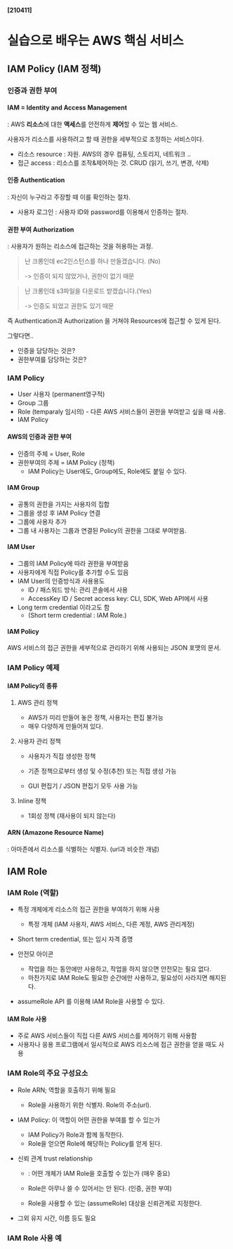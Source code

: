 **[210411]**



# 실습으로 배우는 AWS 핵심 서비스

## IAM Policy (IAM 정책)

### 인증과 권한 부여

#### IAM = Identity and Access Management

: AWS **리소스**에 대한 **액세스**를 안전하게 **제어**할 수 있는 웹 서비스.

사용자가 리소스를 사용하려고 할 때 권한을 세부적으로 조정하는 서비스이다.

- 리소스 resource : 자원. AWS의 경우 컴퓨팅, 스토리지, 네트워크 ..
- 접근 access : 리소스를 조작&제어하는 것. CRUD (읽기, 쓰기, 변경, 삭제)

#### 인증 Authentication

: 자신이 누구라고 주장할 때 이를 확인하는 절차.

- 사용자 로그인 : 사용자 ID와 password를 이용해서 인증하는 절차.

#### 권한 부여 Authorization

: 사용자가 원하는 리소스에 접근하는 것을 허용하는 과정.

> 난 크롱인데 ec2인스턴스를 하나 만들겠습니다. (No)
>
> -> 인증이 되지 않았거나, 권한이 없기 때문

> 난 크롱인데 s3파일을 다운로드 받겠습니다.(Yes)
>
> -> 인증도 되었고 권한도 있기 때문

즉 Authentication과 Authorization 을 거쳐야 Resources에 접근할 수 있게 된다.

그렇다면..

- 인증을 담당하는 것은?
- 권한부여를 담당하는 것은? 

### IAM Policy 

- User 사용자 (permanent영구적)
- Group 그룹
- Role (temparaly 임시의) - 다른 AWS 서비스들이 권한을 부여받고 싶을 때 사용.
- IAM Policy

#### AWS의 인증과 권한 부여

- 인증의 주체 = User, Role
- 권한부여의 주체 = IAM Policy (정책)
  - IAM Policy는 User에도, Group에도, Role에도 붙일 수 있다.

#### IAM Group

- 공통의 권한을 가지는 사용자의 집합
- 그룹을 생성 후 IAM Policy 연결
- 그룹에 사용자 추가
- 그룹 내 사용자는 그룹과 연결된 Policy의 권한을 그대로 부여받음.

#### IAM User

- 그룹의 IAM Policy에 따라 권한을 부여받음 
- 사용자에게 직접 Policy를 추가할 수도 있음 
- IAM User의 인증방식과 사용용도
  - ID / 패스워드 방식: 관리 콘솔에서 사용 
  - AccessKey ID / Secret access key: CLI, SDK, Web API에서 사용 
- Long term credential 이라고도 함
  - (Short term credential : IAM Role.)

#### IAM Policy

AWS 서비스의 접근 권한을 세부적으로 관리하기 위해 사용되는 JSON 포맷의 문서.

### IAM Policy 예제

#### IAM Policy의 종류

1. AWS 관리 정책 

   - AWS가 미리 만들어 놓은 정책, 사용자는 편집 불가능 
   - 매우 다양하게 만들어져 있다.

2. 사용자 관리 정책 

   - 사용자가 직접 생성한 정책

   - 기존 정책으로부터 생성 및 수정(추천) 또는 직접 생성 가능
   -  GUI 편집기 / JSON 편집기 모두 사용 가능 

3. Inline 정책
   - 1회성 정책 (재사용이 되지 않는다)

#### ARN (Amazone Resource Name)

 : 아마존에서 리소스를 식별하는 식별자. (url과 비슷한 개념)

## IAM Role

### IAM Role (역할)

- 특정 개체에게 리소스의 접근 권한을 부여하기 위해 사용 
  - 특정 개체 (IAM 사용자, AWS 서비스, 다른 계정, AWS 관리계정) 

- Short term credential, 또는 임시 자격 증명 
- 안전모 아이콘 
  - 작업을 하는 동안에만 사용하고, 작업을 하지 않으면 안전모는 필요 없다.
  - 마찬가지로 IAM Role도 필요한 순간에만 사용하고, 필요성이 사라지면 해지된다.
- assumeRole API 를 이용해 IAM Role을 사용할 수 있다.

#### IAM Role 사용

- 주로 AWS 서비스들이 직접 다른 AWS 서비스를 제어하기 위해 사용함 
- 사용자나 응용 프로그램에서 일시적으로 AWS 리소스에 접근 권한을 얻을 때도 사용

### IAM Role의 주요 구성요소

- Role ARN; 역할을 호출하기 위해 필요 

  - Role을 사용하기 위한 식별자. Role의 주소(url).

- IAM Policy: 이 역할이 어떤 권한을 부여를 할 수 있는가 

  - IAM Policy가 Role과 함께 동작한다.
  - Role을 얻으면 Role에 해당하는 Policy를 얻게 된다.

- 신뢰 관계 trust relationship

  - : 어떤 개체가 IAM Role을 호출할 수 있는가 (매우 중요)

  - Role은 아무나 쓸 수 있어서는 안 된다. (인증, 권한 부여)
  - Role을 사용할 수 있는 (assumeRole) 대상을 신뢰관계로 지정한다.

- 그외 유지 시간, 이름 등도 필요

### IAM Role 사용 예